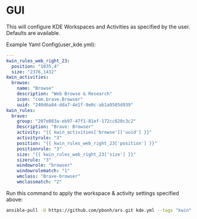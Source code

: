 # GUI

This will configure KDE Workspaces and Activities as specified by the user. Defaults are available.

Example Yaml Config(user_kde.yml):
```yaml
---
kwin_rules_web_right_23:
  position: "1035,4"
  size: "2376,1432"
kwin_activities:
  browse:
    name: "Browse"
    description: "Web Browse & Research"
    icon: "com.brave.Browser"
    uuid: "240d6a84-dda7-4e1f-9e0c-ab1a9585d939"
kwin_rules:
  brave:
    group: "207e083a-eb97-47f1-81ef-172cc820c3c2"
    Description: "Brave: Browser"
    activity: "{{ kwin_activities['browse']['uuid'] }}"
    activityrule: "3"
    position: "{{ kwin_rules_web_right_23['position'] }}"
    positionrule: "3"
    size: "{{ kwin_rules_web_right_23['size'] }}"
    sizerule: "3"
    windowrole: "browser"
    windowrolematch: "1"
    wmclass: "Brave-browser"
    wmclassmatch: "2"
```

Run this command to apply the workspace & activity settings specified above:

```bash
ansible-pull -U https://github.com/pbonh/ars.git kde.yml --tags "kwin" --skip-tags "install" -e "@user_kde.yml"
```
